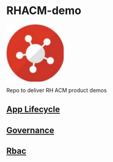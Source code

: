 # RHACM-demo

<img align="center" width="150" src="assets/logo.jpg">

Repo to deliver RH ACM product demos

## [App Lifecycle](app-lifecycle/README.md)

## [Governance](governance/README.md)

## [Rbac](rbac/RBAC.md)

